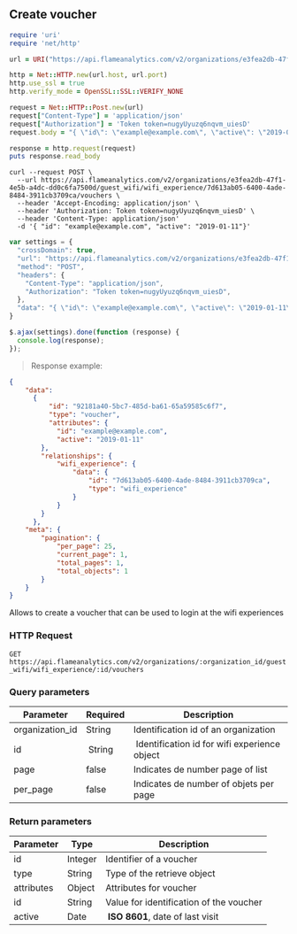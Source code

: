 ## Create voucher

```ruby
require 'uri'
require 'net/http'

url = URI("https://api.flameanalytics.com/v2/organizations/e3fea2db-47f1-4e5b-a4dc-dd0c6fa7500d/guest_wifi/wifi_experience/7d613ab05-6400-4ade-8484-3911cb3709ca/vouchers")

http = Net::HTTP.new(url.host, url.port)
http.use_ssl = true
http.verify_mode = OpenSSL::SSL::VERIFY_NONE

request = Net::HTTP::Post.new(url)
request["Content-Type"] = 'application/json'
request["Authorization"] = 'Token token=nugyUyuzq6nqvm_uiesD'
request.body = "{ \"id\": \"example@example.com\", \"active\": \"2019-01-11\"}"

response = http.request(request)
puts response.read_body
```

```shell
curl --request POST \
  --url https://api.flameanalytics.com/v2/organizations/e3fea2db-47f1-4e5b-a4dc-dd0c6fa7500d/guest_wifi/wifi_experience/7d613ab05-6400-4ade-8484-3911cb3709ca/vouchers \
  --header 'Accept-Encoding: application/json' \
  --header 'Authorization: Token token=nugyUyuzq6nqvm_uiesD' \
  --header 'Content-Type: application/json'
  -d '{ "id": "example@example.com", "active": "2019-01-11"}'
```

```javascript
var settings = {
  "crossDomain": true,
  "url": "https://api.flameanalytics.com/v2/organizations/e3fea2db-47f1-4e5b-a4dc-dd0c6fa7500d/guest_wifi/wifi_experience/7d61dd3ab05-6400-4ade-8484-3911cb3709ca/vouchers",
  "method": "POST",
  "headers": {
    "Content-Type": "application/json",
    "Authorization": "Token token=nugyUyuzq6nqvm_uiesD",
  },
  "data": "{ \"id\": \"example@example.com\", \"active\": \"2019-01-11\"}"
}

$.ajax(settings).done(function (response) {
  console.log(response);
});
```

> Response example:

```json
{
    "data":
      {
          "id": "92181a40-5bc7-485d-ba61-65a59585c6f7",
          "type": "voucher",
          "attributes": {
            "id": "example@example.com",
            "active": "2019-01-11"
        },
        "relationships": {
            "wifi_experience": {
                "data": {
                    "id": "7d613ab05-6400-4ade-8484-3911cb3709ca",
                    "type": "wifi_experience"
                }
            }
        }
      },
    "meta": {
        "pagination": {
            "per_page": 25,
            "current_page": 1,
            "total_pages": 1,
            "total_objects": 1
        }
    }
}
```

Allows to create a voucher that can be used to login at the wifi experiences

### HTTP Request

`GET https://api.flameanalytics.com/v2/organizations/:organization_id/guest_wifi/wifi_experience/:id/vouchers`

### Query parameters

Parameter | Required | Description
--------- | ------- | -----------
organization_id | String | Identification id of an organization
id | String | Identification id for wifi experience object
page | false | Indicates de number page of list
per_page | false | Indicates de number of objets per page


### Return parameters

Parameter | Type | Description
--------- | ------- | -----------
id | Integer | Identifier of a voucher
type | String | Type of the retrieve object
attributes | Object | Attributes for voucher
id | String | Value for identification of the voucher
active | Date | **ISO 8601**, date of last visit
